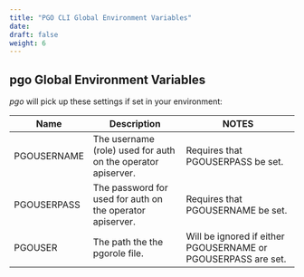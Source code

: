 ```yaml
---
title: "PGO CLI Global Environment Variables"
date:
draft: false
weight: 6
---
```


## pgo Global Environment Variables

*pgo* will pick up these settings if set in your environment:

| Name | Description | NOTES |
|------|-------------|-------|
|PGOUSERNAME |The username (role) used for auth on the operator apiserver. | Requires that PGOUSERPASS be set. |
|PGOUSERPASS |The password for used for auth on the operator apiserver. | Requires that PGOUSERNAME be set. |
|PGOUSER |The path the the pgorole file. | Will be ignored if either PGOUSERNAME or PGOUSERPASS are set. |
